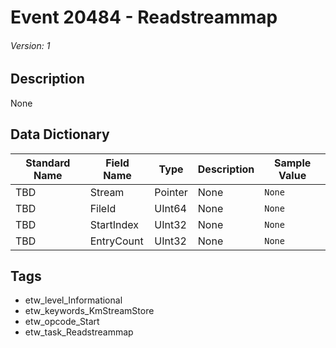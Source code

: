 # Event 20484 - Readstreammap
###### Version: 1

## Description
None

## Data Dictionary
|Standard Name|Field Name|Type|Description|Sample Value|
|---|---|---|---|---|
|TBD|Stream|Pointer|None|`None`|
|TBD|FileId|UInt64|None|`None`|
|TBD|StartIndex|UInt32|None|`None`|
|TBD|EntryCount|UInt32|None|`None`|

## Tags
* etw_level_Informational
* etw_keywords_KmStreamStore
* etw_opcode_Start
* etw_task_Readstreammap